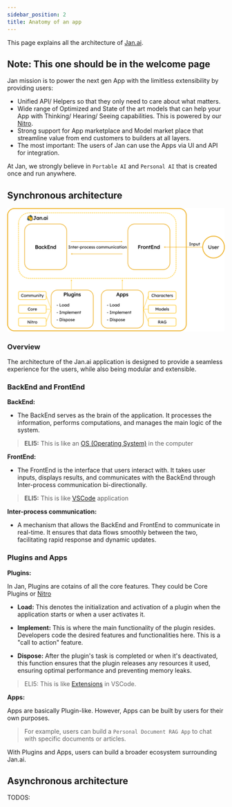 ```yaml
---
sidebar_position: 2
title: Anatomy of an app
---
```


This page explains all the architecture of [Jan.ai](https://jan.ai/).

## Note: This one should be in the welcome page
Jan mission is to power the next gen App with the limitless extensibility by providing users:

- Unified API/ Helpers so that they only need to care about what matters.
- Wide range of Optimized and State of the art models that can help your App with Thinking/ Hearing/ Seeing capabilities. This is powered by our [Nitro](https://github.com/janhq/nitro).
- Strong support for App marketplace and Model market place that streamline value from end customers to builders at all layers.
- The most important: The users of Jan can use the Apps via UI and API for integration.

At Jan, we strongly believe in `Portable AI` and `Personal AI` that is created once and run anywhere.

## Synchronous architecture

![Synchronous architecture](img/arch-sync.png)

### Overview

The architecture of the Jan.ai application is designed to provide a seamless experience for the users, while also being modular and extensible.

### BackEnd and FrontEnd

**BackEnd:**

- The BackEnd serves as the brain of the application. It processes the information, performs computations, and manages the main logic of the system.

> **ELI5:** This is like an [OS (Operating System)](https://en.wikipedia.org/wiki/Operating_system) in the computer

**FrontEnd:**

- The FrontEnd is the interface that users interact with. It takes user inputs, displays results, and communicates with the BackEnd through Inter-process communication bi-directionally.

> **ELI5:** This is like [VSCode](https://code.visualstudio.com/) application

**Inter-process communication:**

- A mechanism that allows the BackEnd and FrontEnd to communicate in real-time. It ensures that data flows smoothly between the two, facilitating rapid response and dynamic updates.

### Plugins and Apps
**Plugins:**

In Jan, Plugins are cotains of all the core features. They could be Core Plugins or [Nitro](https://github.com/janhq/nitro)

- **Load:** This denotes the initialization and activation of a plugin when the application starts or when a user activates it.

- **Implement:** This is where the main functionality of the plugin resides. Developers code the desired features and functionalities here. This is a "call to action" feature.

- **Dispose:** After the plugin's task is completed or when it's deactivated, this function ensures that the plugin releases any resources it used, ensuring optimal performance and preventing memory leaks.

> ELI5: This is like [Extensions](https://marketplace.visualstudio.com/VSCode) in VSCode.

**Apps:**
 
Apps are basically Plugin-like. However, Apps can be built by users for their own purposes.

> For example, users can build a `Personal Document RAG App` to chat with specific documents or articles.

With Plugins and Apps, users can build a broader ecosystem surrounding Jan.ai.

## Asynchronous architecture

TODOS: